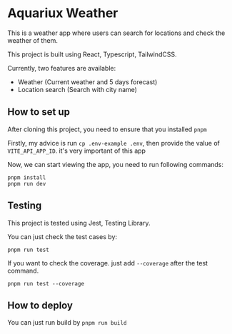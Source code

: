 # Aquariux Weather

This is a weather app where users can search for locations and check the weather of them.

This project is built using React, Typescript, TailwindCSS.

Currently, two features are available:

- Weather (Current weather and 5 days forecast)
- Location search (Search with city name)

## How to set up

After cloning this project, you need to ensure that you installed `pnpm`

Firstly, my advice is run `cp .env-example .env`, then provide the value of `VITE_API_APP_ID`. it's very important of this app

Now, we can start viewing the app, you need to run following commands:

```
pnpm install
pnpm run dev
```

## Testing

This project is tested using Jest, Testing Library.

You can just check the test cases by:

```
pnpm run test
```

If you want to check the coverage. just add `--coverage` after the test command. 

```
pnpm run test --coverage
```

## How to deploy

You can just run build by `pnpm run build`


